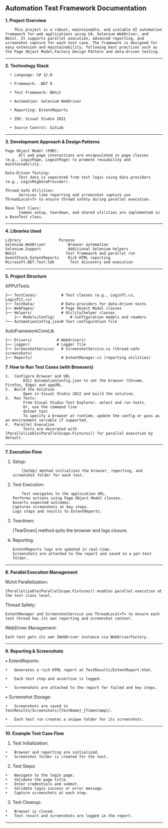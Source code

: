 Automation Test Framework Documentation
---
**1. Project Overview**
   
		This project is a robust, maintainable, and scalable UI automation framework for web applications using C#, Selenium WebDriver, and NUnit. It supports parallel execution, advanced reporting, and screenshot capture for each test case. The framework is designed for easy extension and maintainability, following best practices such as the Page Object Model,Factory Design Pattern and data-driven testing.

---
**2. Technology Stack**
   
      •	Language: C# 12.0
      
      •	Framework: .NET 8
      
      •	Test Framework: NUnit
      
      •	Automation: Selenium WebDriver
      
      •	Reporting: ExtentReports
      
      •	IDE: Visual Studio 2022
      
      •	Source Control: GitLab
    
---
**3. Development Approach & Design Patterns**

	Page Object Model (POM):	
		  All web page interactions are encapsulated in page classes (e.g., LoginPage, LogoutPage) to promote reusability and maintainability.
					 
	Data-Driven Testing:	
		  Test data is separated from test logic using data providers (e.g., LoginMsgDataProvider).
					
	Thread-Safe Utilities:	
		  Services like reporting and screenshot capture use ThreadLocal<T> to ensure thread safety during parallel execution.
					
	Base Test Class:	
		  Common setup, teardown, and shared utilities are implemented in a BaseTest class.
			
---
**4. Libraries Used**

	Library					Purpose
	Selenium.WebDriver          Browser automation
	Selenium.Support            Additional Selenium helpers
	NUnit                      Test framework and parallel run
	AventStack.ExtentReports    Rich HTML reporting
	Microsoft.NET.Test.Sdk       Test discovery and execution

---

**5. Project Structure**

  APPUITests
	
    ├── TestCases/           # Test classes (e.g., LoginTC.cs, LoginTC2.cs)
    ├── TestData/            # Data providers for data-driven tests
    ├── WebPages/            # Page Object Model classes
    ├── Helpers/             # Utility/helper classes
		├── Models/Config/       # Configuration models and readers
    └── AutomationConfig.json# Test configuration file
		
  AutoFrameworkCoreLib
	
    ├── Drivers/           # Webdrivers)
    ├── Logger/            # Logger file
    ├── ScreenshotService/   # ScreenshotService.cs (thread-safe screenshots)
    ├── Reports/             # ExtentManager.cs (reporting utilities)
		

**7. How to Run Test Cases (with Browsers)**

    1.	Configure Browser and URL
      		Edit AutomationConfig.json to set the browser (Chrome, Firefox, Edge) and appURL.
    2.	Build the Solution
      		Open in Visual Studio 2022 and build the solution.
    3.	Run Tests:
      		From Visual Studio Test Explorer, select and run tests.
      		Or, use the command line
        	dotnet test       
      		To specify a browser at runtime, update the config or pass as an environment variable if supported.
    4.	Parallel Execution
      		Tests are decorated with [Parallelizable(ParallelScope.Fixtures)] for parallel execution by default.
---

**7. Execution Flow**

  1.	Setup:
     
				[SetUp] method initializes the browser, reporting, and screenshot folder for each test.

  2.	Test Execution:
     
				Test navigates to the application URL.
	     	Performs actions using Page Object Model classes.
	     	Asserts expected outcomes.
	     	Captures screenshots at key steps.
	     	Logs steps and results to ExtentReports.

  
  3.	Teardown:

    	[TearDown] method quits the browser and logs closure.
    	
  5.	Reporting:
     
     		ExtentReports logs are updated in real-time.
     		Screenshots are attached to the report and saved in a per-test folder.
---
**8. Parallel Execution Management**

  NUnit Parallelization:
  
    [Parallelizable(ParallelScope.Fixtures)] enables parallel execution at the test class level.
  
  Thread Safety:
  
    ExtentManager and ScreenshotService use ThreadLocal<T> to ensure each test thread has its own reporting and screenshot context.
  
  WebDriver Management:
  
    Each test gets its own IWebDriver instance via WebDriverFactory.
  
---
**9. Reporting & Screenshots**

  •	ExtentReports:
  
    •	Generates a rich HTML report at TestResults/ExtentReport.html.
    
    •	Each test step and assertion is logged.
    
    •	Screenshots are attached to the report for failed and key steps.
  
  •	Screenshot Storage:
  
    •	Screenshots are saved in TestResults/Screenshots/{TestName}_{Timestamp}/.
    
    •	Each test run creates a unique folder for its screenshots.
  
---

**10. Example Test Case Flow**
  1.	Test Initialization:
     
    •	Browser and reporting are initialized.
    •	Screenshot folder is created for the test.

  2.	Test Steps:
     
    •	Navigate to the login page.
    •	Validate the page title.
    •	Enter credentials and submit.
    •	Validate login success or error message.
    •	Capture screenshots at each step.

  3.	Test Cleanup:
  	
    •	Browser is closed.
    •	Test result and screenshots are logged in the report.
---
